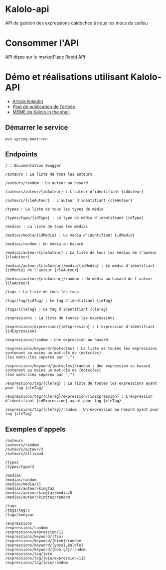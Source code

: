 # Kalolo-api
API de gestion des expressions caldoches à nous les mecs du caillou

# Consommer l'API

API dispo sur le [marketPlace Rapid API](https://rapidapi.com/adriens/api/kalolo)

# Démo et réalisations utilisant Kalolo-API

- [Article linkedIn](https://www.linkedin.com/pulse/eaas-expressions-service-nos-ont-une-api-sont-fin-barr%C3%A9s-adrien-sales)
- [Post de publication de l'article](https://www.linkedin.com/posts/adrien-sales_cagougeeks-noumea-nouvellecaledonie-activity-6694135449662971904-9biE)
- [MEME de Kalolo in the shell](https://www.linkedin.com/posts/adrien-sales_shell-unix-linux-activity-6697227023942868992-Z26_)


## Démarrer le service
`mvn spring-boot:run`

## Endpoints

```
/ : Documentation Swagger
```

```
/auteurs : La liste de tous les auteurs

/auteurs/random : Un auteur au hasard

/auteurs/auteur/{idAuteur} : L'auteur d'identifiant {idAuteur}

/auteurs/{cleAuteur} : L'auteur d'identifiant {cleAuteur}
```

```
/types : La liste de tous les types de média

/types/type/{idType} : Le type de média d'identifiant {idType}
```

```
/medias : La liste de tous les médias

/medias/media/{idMedia} : Le média d'identifiant {idMedia}

/medias/random : Un média au hasard

/medias/auteur/{cleAuteur} : La liste de tous les médias de l'auteur {cleAuteur}

/medias/auteur/{cleAuteur}/media/{idMedia} : Le média d'identifiant {idMedia} de l'auteur {cleAuteur}

/medias/auteur/{cleAuteur}/random : Un média au hasard de l'auteur {cleAuteur}
```

```
/tags : La liste de tous les tags

/tags/tag/{idTag} : Le tag d'identifiant {idTag}

/tags/{cleTag} : Le tag d'identifiant {cleTag}
```

```
/expressions : La liste de toutes les expressions

/expressions/expression/{idExpression} : L'expression d'identifiant {idExpression}

/expressions/random : Une expression au hasard

/expressions/keyword/{motscles} : La liste de toutes les expressions contenant au moins un mot-clé de {motscles}
(les mots-clés séparés par ",")

/expressions/keyword/{motscles}/random : Une expression au hasard contenant au moins un mot-clé de {motscles}
(les mots-clés séparés par ",")

/expressions/tag/{cleTag} : La liste de toutes les expressions ayant pour tag {cleTag}

/expressions/tag/{cleTag}/expression/{idExpression} : L'expression d'identifiant {idExpression} ayant pour tag {cleTag}

/expressions/tag/{cleTag}/random : Un expression au hasard ayant pour tag {cleTag}
```


## Exemples d'appels

```
/auteurs
/auteurs/random
/auteurs/auteur/3
/auteurs/ollivaud
```

```
/types`
/types/type/2
```

```
/medias
/medias/random
/medias/media/11
/medias/auteur/kingtaz
/medias/auteur/kingtaz/media/8
/medias/auteur/kingtaz/random
```

```
/tags
/tags/tag/3
/tags/bonjour
```

```
/expressions
/expressions/random
/expressions/expression/11
/expressions/keyword/{fin}
/expressions/keyword/{bien}/random
/expressions/keyword/{yossi,kalolo}
/expressions/keyword/{ben,ça}/random
/expressions/tag/joie
/expressions/tag/joie/expression/113
/expressions/tag/joie/random
```
